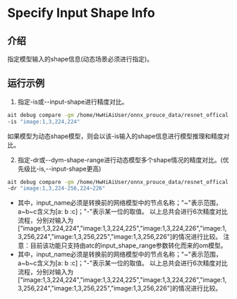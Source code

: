 # Specify Input Shape Info


## 介绍

指定模型输入的shape信息(动态场景必须进行指定)。

## 运行示例
1. 指定-is或--input-shape进行精度对比。
  ```sh
  ait debug compare -gm /home/HwHiAiUser/onnx_prouce_data/resnet_offical.onnx -om /home/HwHiAiUser/onnx_prouce_data/model/resnet50.om \
  -is "image:1,3,224,224"
  ```
如果模型为动态shape模型，则会以该-is输入的shape信息进行模型推理和精度对比。

2. 指定-dr或--dym-shape-range进行动态模型多个shape情况的精度对比。(优先级比-is,--input-shape更高)
  ```sh
  ait debug compare -gm /home/HwHiAiUser/onnx_prouce_data/resnet_offical.onnx -om /home/HwHiAiUser/onnx_prouce_data/model/resnet50.om \
  -dr "image:1,3,224-256,224~226"
  ```
- 其中，input_name必须是转换前的网络模型中的节点名称；"\~"表示范围，a\~b\~c含义为[a: b :c]；"-"表示某一位的取值。
以上总共会进行6次精度对比流程，分别对输入为["image:1,3,224,224","image:1,3,224,225","image:1,3,224,226","image:1,3,256,224","image:1,3,256,225","image:1,3,256,226"]的情况进行比较。
注意：目前该功能只支持由atc的input_shape_range参数转化而来的om模型。
- 其中，input_name必须是转换前的网络模型中的节点名称；"\~"表示范围，a\~b\~c含义为[a: b :c]；"-"表示某一位的取值。
以上总共会进行6次精度对比流程，分别对输入为["image:1,3,224,224","image:1,3,224,225","image:1,3,224,226","image:1,3,256,224","image:1,3,256,225","image:1,3,256,226"]的情况进行比较。
